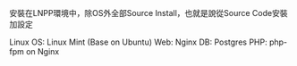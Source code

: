 安裝在LNPP環境中，除OS外全部Source Install，也就是說從Source Code安裝加設定

Linux OS:	Linux Mint (Base on Ubuntu)
Web: 		Nginx
DB:		Postgres
PHP:		php-fpm on Nginx

